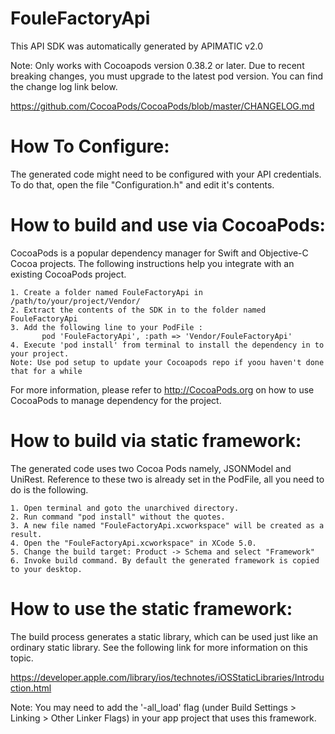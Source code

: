 FouleFactoryApi
=================
This API SDK was automatically generated by APIMATIC v2.0

Note: Only works with Cocoapods version 0.38.2 or later. Due to recent breaking changes, you must upgrade to the latest pod version. You can find the change log link below.

https://github.com/CocoaPods/CocoaPods/blob/master/CHANGELOG.md

How To Configure:
=================
The generated code might need to be configured with your API credentials. To do that,
open the file "Configuration.h" and edit it's contents.

How to build and use via CocoaPods: 
=============
CocoaPods is a popular dependency manager for Swift and Objective-C Cocoa projects. 
The following instructions help you integrate with an existing CocoaPods project.

    1. Create a folder named FouleFactoryApi in /path/to/your/project/Vendor/
    2. Extract the contents of the SDK in to the folder named FouleFactoryApi
    3. Add the following line to your PodFile : 
           pod 'FouleFactoryApi', :path => 'Vendor/FouleFactoryApi'
    4. Execute 'pod install' from terminal to install the dependency in to your project.
    Note: Use pod setup to update your Cocoapods repo if yoou haven't done that for a while


For more information, please refer to http://CocoaPods.org on how to use CocoaPods to manage dependency for the project. 

How to build via static framework: 
=============
The generated code uses two Cocoa Pods namely, JSONModel and UniRest.
Reference to these two is already set in the PodFile, all you need to do is
the following.

    1. Open terminal and goto the unarchived directory.
    2. Run command "pod install" without the quotes. 
    3. A new file named "FouleFactoryApi.xcworkspace" will be created as a result.
    4. Open the "FouleFactoryApi.xcworkspace" in XCode 5.0.
    5. Change the build target: Product -> Schema and select "Framework"
    6. Invoke build command. By default the generated framework is copied to your desktop. 

How to use the static framework:
===========
The build process generates a static library, which can be used just like an
ordinary static library. See the following link for more information on this
topic.

https://developer.apple.com/library/ios/technotes/iOSStaticLibraries/Introduction.html

Note: You may need to add the '-all_load' flag (under Build Settings > Linking > Other Linker Flags) in your app project that uses this framework. 
    